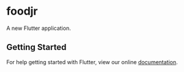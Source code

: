 # foodjr

A new Flutter application.

## Getting Started

For help getting started with Flutter, view our online
[documentation](https://flutter.io/).
